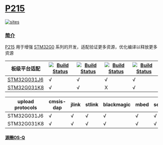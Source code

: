 ﻿# [P215](https://github.com/OS-Q/P215)

[![sites](http://182.61.61.133/link/resources/OSQ.png)](http://www.OS-Q.com)

### [简介](https://github.com/OS-Q/P215/wiki)

[P215](https://github.com/OS-Q/P215) 用于增强 [STM32G0](https://www.st.com/zh/microcontrollers-microprocessors/stm32g0-series.html) 系列的开发，适配验证更多资源，优化编译以释放更多资源


| 板级平台适配 | [![Build Status](https://github.com/OS-Q/P215/workflows/arduino/badge.svg)](https://github.com/OS-Q/P215/actions/workflows/arduino.yml) | [![Build Status](https://github.com/OS-Q/P215/workflows/cmsis/badge.svg)](https://github.com/OS-Q/P215/actions/workflows/cmsis.yml) | [![Build Status](https://github.com/OS-Q/P215/workflows/libopencm3/badge.svg)](https://github.com/OS-Q/P215/actions/workflows/libopencm3.yml) | [![Build Status](https://github.com/OS-Q/P215/workflows/stm32cube/badge.svg)](https://github.com/OS-Q/P215/actions/workflows/stm32cube.yml) |
| ------- | ------- | ------ | --------- | --------- |
| [STM32G031J6](https://docs.soc.xin/STM32G031) |  √  |  √  |  √  |  √  |
| [STM32G031K8](https://docs.soc.xin/STM32G031) |  √  |  √  |  X  |  √  |

| upload protocols | cmsis-dap | jlink | stlink | blackmagic | mbed | serial |  dfu |
| ------- | ------- | ------ | ------- | ----- | ---- | ----- | ---- |
| STM32G031J6 |  √  |  √  |  √  |  √  |  √  |  √  |  √  |  √  |
| STM32G031K8 |  √  |  √  |  √  |  √  |  √  |  √  |  √  |  √  |


#### [源圈OS-Q](http://www.OS-Q.com)
